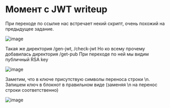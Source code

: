 # Момент с JWT writeup
При переходе по ссылке нас встречает некий скрипт, очень похожий на предыдущее задание.

![image](https://user-images.githubusercontent.com/115101419/236475976-399203df-68cf-4556-a7fa-eac08f9e96b7.png)

Такая же директория /gen-jwt, /check-jwt
Но ко всему прочему добавилась директория /get-pub
При переходе по ней мы видим публичный RSA key

![image](https://user-images.githubusercontent.com/115101419/236477058-259ed443-aa60-4a3f-82e0-1f054cb4fdad.png)

Заметим, что в ключе присутствую символы переноса строки \n. 
Запишем ключ в блокнот в правильном виде (заменяя \n на перенос строки соответственно)

![image](https://user-images.githubusercontent.com/115101419/236477627-a4b6c8df-bd7b-40e5-8096-1c87051040f5.png)


